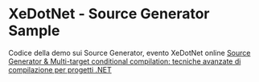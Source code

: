 # XeDotNet - Source Generator Sample

Codice della demo sui Source Generator, evento XeDotNet online [Source Generator & Multi-target conditional compilation: tecniche avanzate di compilazione per progetti .NET](https://www.xedotnet.org/eventi/source-generator-multi-target-conditional-compilation-tecniche-avanzate-di-compilazione-per-progetti-net)

